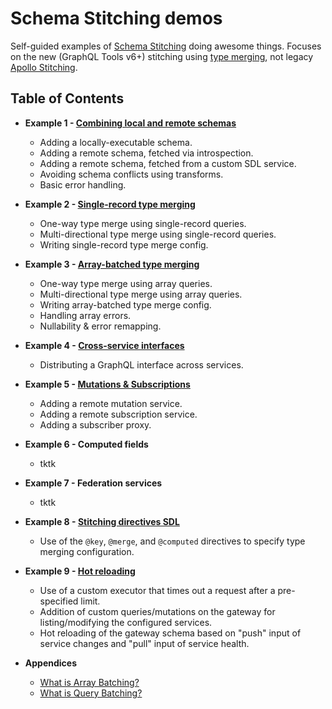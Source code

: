 # Schema Stitching demos

Self-guided examples of [Schema Stitching](https://www.graphql-tools.com/docs/stitch-combining-schemas) doing awesome things. Focuses on the new (GraphQL Tools v6+) stitching using [type merging](https://www.graphql-tools.com/docs/stitch-type-merging), not legacy [Apollo Stitching](https://www.apollographql.com/docs/federation/migrating-from-stitching/).

## Table of Contents

- **Example 1 - [Combining local and remote schemas](./01-combining-local-and-remote-schemas)**

  - Adding a locally-executable schema.
  - Adding a remote schema, fetched via introspection.
  - Adding a remote schema, fetched from a custom SDL service.
  - Avoiding schema conflicts using transforms.
  - Basic error handling.

- **Example 2 - [Single-record type merging](./02-single-record-type-merging)**

  - One-way type merge using single-record queries.
  - Multi-directional type merge using single-record queries.
  - Writing single-record type merge config.

- **Example 3 - [Array-batched type merging](./03-array-batched-type-merging)**

  - One-way type merge using array queries.
  - Multi-directional type merge using array queries.
  - Writing array-batched type merge config.
  - Handling array errors.
  - Nullability & error remapping.

- **Example 4 - [Cross-service interfaces](./04-cross-service-interfaces)**

  - Distributing a GraphQL interface across services.

- **Example 5 - [Mutations &amp; Subscriptions](./05-mutations-and-subscriptions)**

  - Adding a remote mutation service.
  - Adding a remote subscription service.
  - Adding a subscriber proxy.

- **Example 6 - Computed fields**

  - tktk

- **Example 7 - Federation services**

  - tktk

- **Example 8 - [Stitching directives SDL](./stitching-directives-sdl)**

  - Use of the `@key`, `@merge`, and `@computed` directives to specify type merging configuration.

- **Example 9 - [Hot reloading](./hot-reloading)**

  - Use of a custom executor that times out a request after a pre-specified limit.
  - Addition of custom queries/mutations on the gateway for listing/modifying the configured services.
  - Hot reloading of the gateway schema based on "push" input of service changes and "pull" input of service health.

- **Appendices**

  - [What is Array Batching?](https://github.com/gmac/schema-stitching-demos/wiki/Batching-Arrays-and-Queries#what-is-array-batching)
  - [What is Query Batching?](https://github.com/gmac/schema-stitching-demos/wiki/Batching-Arrays-and-Queries#what-is-query-batching)